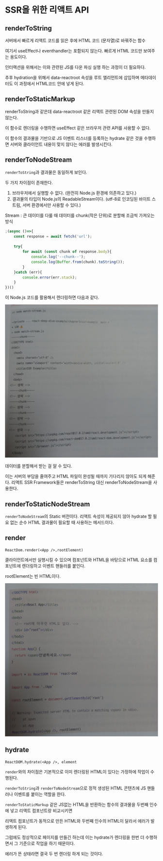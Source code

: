 # SSR을 위한 리액트 API

## renderToString

서버에서 빠르게 리액트 코드를 읽은 후에 HTML 코드 (문자열)로 바꿔주는 함수

여기서 useEffect나 eventhandler는 포함되지 않는다. 빠르게 HTML 코드만 보여주는 용도이다.

인터랙션을 위해서는 이와 관련된 JS를 다운 파싱 실행 하는 과정이 더 필요하다.

추후 hydration을 위해서 data-reactroot 속성을 루트 엘리먼트에 삽입하며 메타데이터도 이 과정에서 HTML코드 안에 넣게 된다.

## renderToStaticMarkup

renderToString과 같은데 data-reactroot 같은 리액트 관련된 DOM 속성을 만들지 않는다.

이 함수로 렌더링을 수행하면 useEffect 같은 브라우저 관련 API를 사용할 수 없다.

이 함수의 결과물을 기반으로 JS 이벤트 리스너를 등록하는 hydrate 같은 것을 수행하면 서버와 클라이언트 내용이 맞지 않다는 에러를 발생시킨다.

## renderToNodeStream

`renderToString`과 결과물은 동일하게 보인다.

두 가지 차이점이 존재한다.
1. 브라우저에서 실행할 수 없다. (완전히 Node.js 환경에 의존하고 있다.)
2. 결과물의 타입이 Node.js의 ReadableStream이다. (utf-8로 인코딩된 바이트 스트림, 서버 환경에서만 사용할 수 있다.)

Stream : 큰 데이터를 다룰 때 데이터를 chunk(작은 단위)로 분할해 조금씩 가져오는 방식

```node.js
;(async ()=>{
	const response = await fetch('url');

	try{
		for await (const chunk of response.body){
			console.log('--chunk--');
			console.log(Buffer.from(chunk).toString());
		}
	}catch (err){
		console.error(err.stack);
	}
})()
```

이 Node.js 코드를 활용해서 렌더링하면 다음과 같다.

<img src="./20240603_134116.jpg"/>

데이터를 분할해서 받는 걸 알 수 있다.

이는 서버의 부담을 줄여주고 HTML 파일이 완성될 때까지 기다리지 않아도 되게 해준다. 리액트 SSR Framework들은 renderToString 대신 renderToNodeStream을 사용한다.

## renderToStaticNodeStream

`renderToNodeStream`의 Static 버전이다. 리액트 속성이 제공되지 않아 hydrate 할 필요 없는 순수 HTML 결과물이 필요할 때 사용하는 메서드이다.

## render

`ReactDom.render(<App />,rootElement)`

클라이언트에서만 실행시킬 수 있으며 컴포넌트와 HTML을 바탕으로 HTML 요소를 컴포넌트에 렌더링하고 이벤트 핸들러를 붙인다.

rootElement는 빈 HTML이다.

<img src="./20240603_145431.jpg"/>

## hydrate

`ReactDOM.hydrate(<App />, element`

`render`와의 차이점은 기본적으로 이미 렌더링된 HTML이 있다는 가정하에 작업이 수행된다.

`renderToString`과 `renderToNodeStream`으로 정적 생성된 HTML 콘텐츠에 JS 핸들러나 이벤트를 붙이는 역할을 한다.

`renderToStaticMarkup` 같은 JS없는 HTML을 반환하는 함수의 결과물을 두번째 인수에 넣고 리액트 컴포넌트랑 비교시키면

리액트 컴포넌트가 동적으로 만든 HTML와 두번째 인수의 HTML이 달라서 에러가 발생하게 된다.

그럼에도 정상적으로 페이지를 만들긴 하는데 이는 hydrate가 렌더링을 한번 더 수행하면서 그 기준으로 작업을 하기 때문이다.

에러가 뜬 상태라면 결국 두 번 렌더링 하게 되는 것이다.

 
